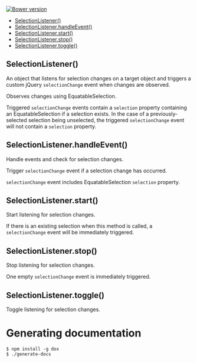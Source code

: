 [![Bower version](http://img.shields.io/bower/v/selection-listener.svg)](https://github.com/jbrudvik/selection-listener)

  - [SelectionListener()](#selectionlistener)
  - [SelectionListener.handleEvent()](#selectionlistenerhandleevent)
  - [SelectionListener.start()](#selectionlistenerstart)
  - [SelectionListener.stop()](#selectionlistenerstop)
  - [SelectionListener.toggle()](#selectionlistenertoggle)

## SelectionListener()

  An object that listens for selection changes on a target object and triggers
  a custom jQuery `selectionChange` event when changes are observed.
  
  Observes changes using EquatableSelection.
  
  Triggered `selectionChange` events contain a `selection` property containing an
  EquatableSelection if a selection exists. In the case of a previously-selected
  selection being unselected, the triggered `selectionChange` event will not contain
  a `selection` property.

## SelectionListener.handleEvent()

  Handle events and check for selection changes.
  
  Trigger `selectionChange` event if a selection change has occurred.
  
  `selectionChange` event includes EquatableSelection `selection` property.

## SelectionListener.start()

  Start listening for selection changes.
  
  If there is an existing selection when this method is called, a
  `selectionChange` event will be immediately triggered.

## SelectionListener.stop()

  Stop listening for selection changes.
  
  One empty `selectionChange` event is immediately triggered.

## SelectionListener.toggle()

  Toggle listening for selection changes.

# Generating documentation

    $ npm install -g dox
    $ ./generate-docs
